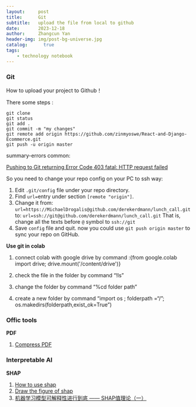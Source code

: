 ```yaml
---
layout:     post
title:      Git
subtitle:   upload the file from local to github
date:       2023-12-18
author:     Zhangcun Yan
header-img: img/post-bg-universe.jpg
catalog:      true
tags:
    - technology notebook
---
```


###  Git
How to upload your project to Github！

There some steps :

```git
git clone 
git status
git add .
git commit -m "my changes" 
git remote add origin https://github.com/zinmyoswe/React-and-Django-Ecommerce.git
git push -u origin master
```

summary-errors common:

[Pushing to Git returning Error Code 403 fatal: HTTP request failed](https://stackoverflow.com/questions/7438313/pushing-to-git-returning-error-code-403-fatal-http-request-failed)

So you need to change your repo config on your PC to ssh way:

1. Edit `.git/config` file under your repo directory.
2. Find `url=`entry under section `[remote "origin"]`.
3. Change it from:
   `url=https://MichaelDrogalis@github.com/derekerdmann/lunch_call.git`
   to: 
   `url=ssh://git@github.com/derekerdmann/lunch_call.git`
   That is, change all the texts before `@` symbol to `ssh://git`
4. Save `config` file and quit. now you could use `git push origin master` to sync your repo on GitHub.



**Use git in colab**

1. connect colab with google drive by command :{from google.colab import drive; drive.mount('/content/drive')}
2. check the file in the folder by command “!ls”
3. change the folder by command “%cd folder path”

4. create a new folder by command “import os ; folderpath =“/”; os.makedirs(folderpath,exist_ok=True”)



###  Offic tools

**PDF**

1. [Compress PDF](https://smallpdf.com/result#r=1d898b1b1d97f6a87d700957b8954afd&t=compress)


### Interpretable AI

**SHAP**
1. [How to use shap](https://blog.csdn.net/sinat_26917383/article/details/115400327)
2. [Draw the figure of shap](https://blog.51cto.com/u_13544/8766623)
3. [机器学习模型可解释性进行到底 —— SHAP值理论（一）](https://blog.csdn.net/sinat_26917383/article/details/115400327?spm=1001.2014.3001.5501)
